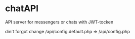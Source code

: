 # chatAPI

API server for messengers or chats with JWT-tocken

din't forgot change /api/config.default.php => /api/config.php
